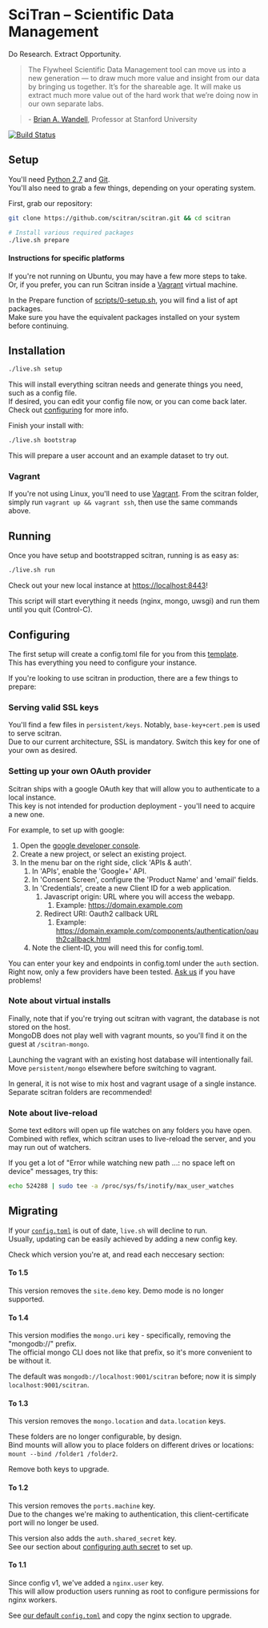 # SciTran – Scientific Data Management

Do Research. Extract Opportunity.

> The Flywheel Scientific Data Management tool can move us into a new generation — to draw much more value and insight from our data by bringing us together. It’s for the shareable age. It will make us extract much more value out of the hard work that we’re doing now in our own separate labs.

> \- [Brian A. Wandell](https://web.stanford.edu/group/vista/cgi-bin/wandell), Professor at Stanford University

[![Build Status](https://img.shields.io/travis/scitran/scitran/master.svg?style=flat-square)](https://travis-ci.org/scitran/scitran)


## Setup

You'll need [Python 2.7](https://www.python.org) and [Git](https://git-scm.com).<br>
You'll also need to grab a few things, depending on your operating system.

First, grab our repository:

```bash
git clone https://github.com/scitran/scitran.git && cd scitran

# Install various required packages
./live.sh prepare
```

#### Instructions for specific platforms

If you're not running on Ubuntu, you may have a few more steps to take.<br>
Or, if you prefer, you can run Scitran inside a [Vagrant](https://www.vagrantup.com/) virtual machine.

<!---
	Platforms not listed here are not officially supported yet, but should work fine.
-->

In the Prepare function of [scripts/0-setup.sh](scripts/0-setup.sh), you will find a list of apt packages.<br>
Make sure you have the equivalent packages installed on your system before continuing.

## Installation

```bash
./live.sh setup
```

This will install everything scitran needs and generate things you need, such as a config file.<br>
If desired, you can edit your config file now, or you can come back later. Check out [configuring](#configuring) for more info.

Finish your install with:

```bash
./live.sh bootstrap
```

This will prepare a user account and an example dataset to try out.

### Vagrant

If you're not using Linux, you'll need to use [Vagrant](https://www.vagrantup.com). From the scitran folder, simply run `vagrant up && vagrant ssh`, then use the same commands above.

## Running

Once you have setup and bootstrapped scitran, running is as easy as:

```bash
./live.sh run
```

Check out your new local instance at [https://localhost:8443](https://localhost:8443)!

This script will start everything it needs (nginx, mongo, uwsgi) and run them until you quit (Control-C).

## Configuring

The first setup will create a config.toml file for you from this [template](templates/config.toml).<br>
This has everything you need to configure your instance.

If you're looking to use scitran in production, there are a few things to prepare:

### Serving valid SSL keys

You'll find a few files in `persistent/keys`. Notably, `base-key+cert.pem` is used to serve scitran.<br>
Due to our current architecture, SSL is mandatory. Switch this key for one of your own as desired.

### Setting up your own OAuth provider

Scitran ships with a google OAuth key that will allow you to authenticate to a local instance.<br>
This key is not intended for production deployment - you'll need to acquire a new one.

For example, to set up with google:

1. Open the [google developer console](https://console.developers.google.com).
1. Create a new project, or select an existing project.
1. In the menu bar on the right side, click 'APIs & auth'.
	1. In 'APIs', enable the 'Google+' API.
	1. In 'Consent Screen', configure the 'Product Name' and 'email' fields.
	1. In 'Credentials', create a new Client ID for a web application.
		1. Javascript origin: URL where you will access the webapp.
			1. Example: https://domain.example.com
		1. Redirect URI: Oauth2 callback URL
			1. Example: https://domain.example.com/components/authentication/oauth2callback.html
	1. Note the client-ID, you will need this for config.toml.


You can enter your key and endpoints in config.toml under the `auth` section.<br>
Right now, only a few providers have been tested. [Ask us](https://github.com/scitran/scitran/issues/new) if you have problems!

### Note about virtual installs

Finally, note that if you're trying out scitran with vagrant, the database is not stored on the host.<br>
MongoDB does not play well with vagrant mounts, so you'll find it on the guest at `/scitran-mongo`.

Launching the vagrant with an existing host database will intentionally fail.<br>
Move `persistent/mongo` elsewhere before switching to vagrant.

In general, it is not wise to mix host and vagrant usage of a single instance.<br>
Separate scitran folders are recommended!

### Note about live-reload

Some text editors will open up file watches on any folders you have open.<br>
Combined with reflex, which scitran uses to live-reload the server, and you may run out of watchers.

If you get a lot of "Error while watching new path ...: no space left on device" messages, try this:

```bash
echo 524288 | sudo tee -a /proc/sys/fs/inotify/max_user_watches
```

## Migrating

If your [`config.toml`](templates/config.toml) is out of date, `live.sh` will decline to run.<br>
Usually, updating can be easily achieved by adding a new config key.

Check which version you're at, and read each neccesary section:

#### To 1.5

This version removes the `site.demo` key. Demo mode is no longer supported.

#### To 1.4

This version modifies the `mongo.uri` key - specifically, removing the "mongodb://" prefix.<br>
The official mongo CLI does not like that prefix, so it's more convenient to be without it.

The default was `mongodb://localhost:9001/scitran` before; now it is simply `localhost:9001/scitran`.

#### To 1.3

This version removes the `mongo.location` and `data.location` keys.

These folders are no longer configurable, by design.<br>
Bind mounts will allow you to place folders on different drives or locations: `mount --bind /folder1 /folder2`.

Remove both keys to upgrade.

#### To 1.2

This version removes the `ports.machine` key.<br>
Due to the changes we're making to authentication, this client-certificate port will no longer be used.

This version also adds the `auth.shared_secret` key.<br>
See our section about [configuring auth secret](#setting-your-machine-auth-secret) to set up.

#### To 1.1

Since config v1, we've added a `nginx.user` key.<br>
This will allow production users running as root to configure permissions for nginx workers.

See [our default `config.toml`](templates/config.toml) and copy the nginx section to upgrade.

